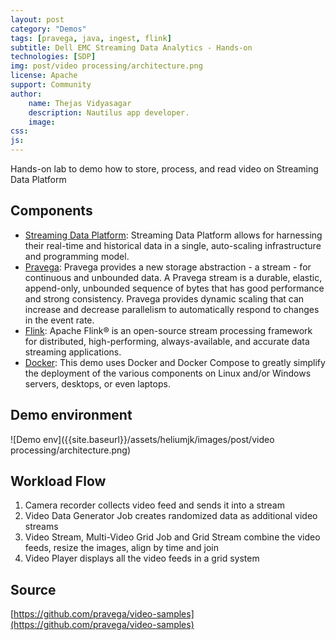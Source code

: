 ```yaml
---
layout: post
category: "Demos"
tags: [pravega, java, ingest, flink]
subtitle: Dell EMC Streaming Data Analytics - Hands-on
technologies: [SDP]
img: post/video processing/architecture.png
license: Apache
support: Community
author:
    name: Thejas Vidyasagar
    description: Nautilus app developer.
    image:
css:
js:
---
```


Hands-on lab to demo how to store, process, and read video on Streaming Data Platform
<!--more-->

## Components
- [Streaming Data Platform](https://www.delltechnologies.com/en-us/storage/streaming-data-platform.htm): Streaming Data Platform allows for harnessing their real-time and historical data in a single, auto-scaling infrastructure and programming model. 
- [Pravega](http://pravega.io): Pravega provides a new storage abstraction - a stream - for continuous and unbounded data. A Pravega stream is a durable, elastic, append-only, unbounded sequence of bytes that has good performance and strong consistency. Pravega provides dynamic scaling that can increase and decrease parallelism to automatically respond to changes in the event rate.
- [Flink](https://flink.apache.org): Apache Flink® is an open-source stream processing framework for distributed, high-performing, always-available, and accurate data streaming applications.
- [Docker](https://en.wikipedia.org/wiki/Docker_\(software\)): This demo uses Docker and Docker Compose to greatly simplify the deployment of the various components on Linux and/or Windows servers, desktops, or even laptops.

## Demo environment
![Demo env]({{site.baseurl}}/assets/heliumjk/images/post/video processing/architecture.png)

## Workload Flow
1. Camera recorder collects video feed and sends it into a stream
2. Video Data Generator Job creates randomized data as additional video streams
3. Video Stream, Multi-Video Grid Job and Grid Stream combine the video feeds, resize the images, align by time and join
4. Video Player displays all the video feeds in a grid system

## Source
[https://github.com/pravega/video-samples](https://github.com/pravega/video-samples)